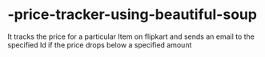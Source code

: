 # -price-tracker-using-beautiful-soup
It tracks the price for a particular Item on flipkart and sends an email to the specified Id if the price drops below a specified amount
